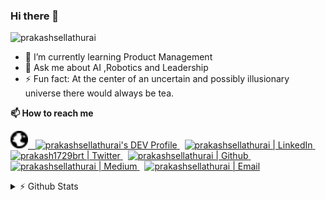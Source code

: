 ### Hi there 👋 

<img src="https://komarev.com/ghpvc/?username=prakashsellathurai" alt="prakashsellathurai" /> 


- 🌱 I’m currently learning Product Management
- 💬 Ask me about AI ,Robotics and Leadership
- ⚡ Fun fact: At the center of an uncertain and possibly illusionary universe there would always be tea.

<strong>📫 How to reach me </strong>


<p >
  <a href="https://www.prakashsellathurai.com">
  <img  alt="codeSTACKr.com" width="28" height="28"src="https://raw.githubusercontent.com/iconic/open-iconic/master/svg/globe.svg" />
  &nbsp;
  </a>
  <a href="https://dev.to/prakashsellathurai">
    <img src="https://d2fltix0v2e0sb.cloudfront.net/dev-badge.svg" alt="prakashsellathurai's DEV Profile" height="28" width="28">
  </a>
   &nbsp;
  <a href="https://www.linkedin.com/in/prakashsellathurai/">
 <img  alt="prakashsellathurai | LinkedIn" width="28" height="28" src="https://cdn.jsdelivr.net/npm/simple-icons@v3/icons/linkedin.svg" />
   </a>
 &nbsp;
  <a href="https://twitter.com/prakash1729brt">
 <img  alt="prakash1729brt | Twitter" width="28" height="28" src="https://cdn.jsdelivr.net/npm/simple-icons@v3/icons/twitter.svg" />
  </a>
   &nbsp;
  <a href="https://github.com/prakashsellathurai">
<img  alt="prakashsellathurai | Github" width="28" height="28" src="https://cdn.jsdelivr.net/npm/simple-icons@v3/icons/github.svg" />
  </a>
     &nbsp;
  <a href="https://github.com/prakashsellathurai">
<img  alt="prakashsellathurai | Medium" width="28" height="28" src="https://cdn.jsdelivr.net/npm/simple-icons@v3/icons/medium.svg" />
  </a>
     &nbsp;
  <a href="mailto:prakashsellathurai@gmail.com">
 <img  alt="prakashsellathurai | Email" width="28" height="28" src="https://cdn.jsdelivr.net/npm/simple-icons@v3/icons/gmail.svg" />
   </a>
 </p>
 



<details>
 <summary> ⚡  Github Stats</summary>

[![Prakash Sellathurai's github stats](https://github-readme-stats.vercel.app/api?username=prakashsellathurai)](https://github.com/prakashsellathurai/)
</details>
<br>


<!--

[![Prakash Sellathurai's github stats](https://github-readme-stats.vercel.app/api?username=prakashsellathurai)](https://github.com/prakashsellathurai/)
**prakashsellathurai/prakashsellathurai** is a ✨ _special_ ✨ repository because its `README.md` (this file) appears on your GitHub profile.

Here are some ideas to get you started:

- 🔭 I’m currently working on ...
- 🌱 I’m currently learning ...
- 👯 I’m looking to collaborate on ...
- 🤔 I’m looking for help with ...
- 💬 Ask me about ...
- 📫 How to reach me: ...
- 😄 Pronouns: ...
- ⚡ Fun fact: ...
-->

